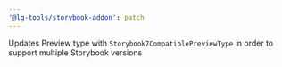 ```yaml
---
'@lg-tools/storybook-addon': patch
---
```


Updates Preview type with `Storybook7CompatiblePreviewType` in order to support multiple Storybook versions
